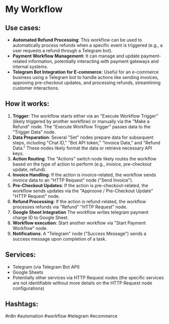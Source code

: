 # My Workflow

## Use cases:

- **Automated Refund Processing**: This workflow can be used to automatically process refunds when a specific event is triggered (e.g., a user requests a refund through a Telegram bot).
- **Payment Workflow Management:** It can manage and update payment-related information, potentially interacting with payment gateways and internal systems.
- **Telegram Bot Integration for E-commerce**: Useful for an e-commerce business using a Telegram bot to handle actions like sending invoices, approving pre-checkout updates, and processing refunds, streamlining customer interactions.

## How it works:

1.  **Trigger**: The workflow starts either via an "Execute Workflow Trigger" (likely triggered by another workflow) or manually via the "Make a Refund" node. The "Execute Workflow Trigger" passes data to the "Trigger Data" node.
2.  **Data Preparation**: Several "Set" nodes prepare data for subsequent steps, including "Chat ID," "Bot API token," "Invoice Data," and "Refund Data." These nodes likely format the data or retrieve necessary API keys.
3.  **Action Routing**: The "Actions" switch node likely routes the workflow based on the type of action to perform (e.g., invoice, pre-checkout update, refund).
4.  **Invoice Handling**: If the action is invoice-related, the workflow sends invoice data to an "HTTP Request" node ("Send Invoice").
5.  **Pre-Checkout Updates**: If the action is pre-checkout-related, the workflow sends updates via the "Approove / Pre-Checkout Update" "HTTP Request" node.
6.  **Refund Processing**: If the action is refund-related, the workflow processes refunds via "Refund" "HTTP Request" node.
7. **Google Sheet Integration** The workflow writes telegram payment charge ID to Google Sheet.
8. **Workflow execution**: Start another workflow via "Start Payment Workflow" node.
9.  **Notifications**: A "Telegram" node ("Success Message") sends a success message upon completion of a task.

## Services:

-   Telegram (via Telegram Bot API)
-   Google Sheets
-   Potentially other services via HTTP Request nodes (the specific services are not identifiable without more details on the HTTP Request node configurations)

## Hashtags:

#n8n #automation #workflow #telegram #ecommerce
